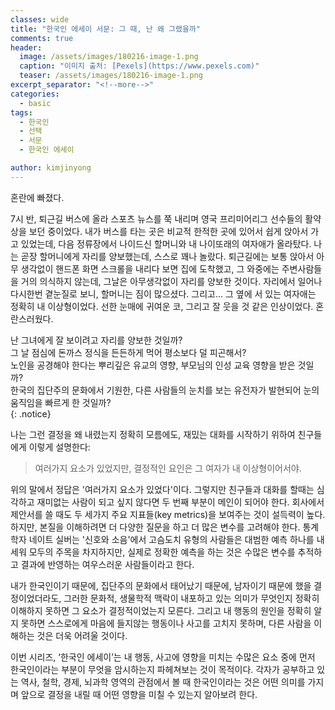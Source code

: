 ```yaml
---
classes: wide
title: "한국인 에세이 서문: 그 때, 난 왜 그랬을까"
comments: true
header:
  image: /assets/images/180216-image-1.png
  caption: "이미지 출처: [Pexels](https://www.pexels.com)"
  teaser: /assets/images/180216-image-1.png
excerpt_separator: "<!--more-->"
categories:
  - basic
tags:
  - 한국인
  - 선택
  - 서문
  - 한국인 에세이

author: kimjinyong
---
```


혼란에 빠졌다.

7시 반, 퇴근길 버스에 올라 스포츠 뉴스를 쭉 내리며 영국 프리미어리그 선수들의 활약상을 보던 중이었다. 내가 버스를 타는 곳은 비교적 한적한 곳에 있어서 쉽게 앉아서 가고 있었는데, 다음 정류장에서 나이드신 할머니와 내 나이또래의 여자애가 올라탔다. 나는 곧장 할머니에게 자리를 양보했는데, 스스로 꽤나 놀랐다. 퇴근길에는 보통 앉아서 아무 생각없이 핸드폰 화면 스크롤을 내리다 보면 집에 도착했고, 그 와중에는 주변사람들을 거의 의식하지 않는데, 그날은 아무생각없이 자리를 양보한 것이다. 자리에서 일어나 다시한번 곁눈질로 보니, 할머니는 짐이 많으셨다. 그리고... 그 옆에 서 있는 여자애는 정확히 내 이상형이었다. 선한 눈매에 귀여운 코, 그리고 잘 웃을 것 같은 인상이었다. 혼란스러웠다. 

난 그녀에게 잘 보이려고 자리를 양보한 것일까? <br>
그 날 점심에 돈까스 정식을 든든하게 먹어 평소보다 덜 피곤해서? <br>
노인을 공경해야 한다는 뿌리깊은 유교의 영향, 부모님의 인성 교육 영향을 받은 것일까? <br>
한국의 집단주의 문화에서 기원한, 다른 사람들의 눈치를 보는 유전자가 발현되어 눈의 움직임을 빠르게 한 것일까? <br>
{: .notice}

나는 그런 결정을 왜 내렸는지 정확히 모름에도, 재밌는 대화를 시작하기 위하여 친구들에게 이렇게 설명한다:
>여러가지 요소가 있었지만, 결정적인 요인은 그 여자가 내 이상형이어서야.

위의 말에서 정답은 '여러가지 요소가 있었다'이다. 그렇지만 친구들과 대화를 할때는 심각하고 재미없는 사람이 되고 싶지 않다면 두 번째 부분이 메인이 되어야 한다. 
회사에서 제안서를 쓸 때도 두 세가지 주요 지표들(key metrics)을 보여주는 것이 설득력이 높다. 하지만, 본질을 이해하려면 더 다양한 질문을 하고 더 많은 변수를 고려해야 한다. 통계학자 네이트 실버는 '신호와 소음'에서 고슴도치 유형의 사람들은 대범한 예측 하나를 내세워 모두의 주목을 차지하지만, 실제로 정확한 예측을 하는 것은 수많은 변수를 추적하고 결과에 반영하는 여우스러운 사람들이라고 한다.

내가 한국인이기 때문에, 집단주의 문화에서 태어났기 때문에, 남자이기 때문에 했을 결정이었더라도, 그러한 문화적, 생물학적 맥락이 내포하고 있는 의미가 무엇인지 정확히 이해하지 못하면 그 요소가 결정적이었는지 모른다. 그리고 내 행동의 원인을 정확히 알지 못하면 스스로에게 마음에 들지않는 행동이나 사고를 고치지 못하며, 다른 사람을 이해하는 것은 더욱 어려울 것이다.

이번 시리즈, ‘한국인 에세이’는 내 행동, 사고에 영향을 미치는 수많은 요소 중에 먼저 한국인이라는 부분이 무엇을 암시하는지 파헤쳐보는 것이 목적이다. 각자가 공부하고 있는 역사, 철학, 경제, 뇌과학 영역의 관점에서 볼 때 한국인이라는 것은 어떤 의미를 가지며 앞으로 결정을 내릴 때 어떤 영향을 미칠 수 있는지 알아보려 한다.